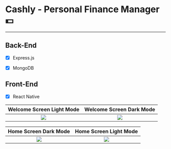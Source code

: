 # Cashly - Personal Finance Manager 💵

---

## Back-End

- [x] Express.js
- [x] MongoDB


## Front-End

- [x] React Native

Welcome Screen Light Mode             |  Welcome Screen Dark Mode 
:-------------------------:|:-------------------------:
![](https://github.com/user-attachments/assets/c26c090a-2e03-4232-96a0-f693a67a3917)  |  ![](https://github.com/user-attachments/assets/6ef21782-6a15-4214-9c61-c3fa122a7838)

Home Screen Dark Mode             |  Home Screen Light Mode 
:-------------------------:|:-------------------------:
![](https://github.com/user-attachments/assets/5078c622-21c9-4010-a2b2-1a10f138abfc)  |  ![](https://github.com/user-attachments/assets/bae5fbeb-427d-4c4a-a4ba-eeda19fc1236)

